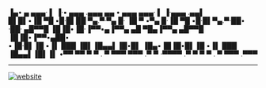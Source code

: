 
▐▄• ▄  ▄▄▄·  ▌ ▐·▪  ▄▄▄ .▄▄▄       ▄▄ • ▄▄▄   ▄▄▄·  ▌ ▐·▄▄▄ .▄▄▌  
 █▌█▌▪▐█ ▀█ ▪█·█▌██ ▀▄.▀·▀▄ █·    ▐█ ▀ ▪▀▄ █·▐█ ▀█ ▪█·█▌▀▄.▀·██•  
 ·██· ▄█▀▀█ ▐█▐█•▐█·▐▀▀▪▄▐▀▀▄     ▄█ ▀█▄▐▀▀▄ ▄█▀▀█ ▐█▐█•▐▀▀▪▄██▪  
▪▐█·█▌▐█ ▪▐▌ ███ ▐█▌▐█▄▄▌▐█•█▌    ▐█▄▪▐█▐█•█▌▐█ ▪▐▌ ███ ▐█▄▄▌▐█▌▐▌
•▀▀ ▀▀ ▀  ▀ . ▀  ▀▀▀ ▀▀▀ .▀  ▀    ·▀▀▀▀ .▀  ▀ ▀  ▀ . ▀   ▀▀▀ .▀▀▀ 

-----------------------------
<a href="https://arbeitnow.com/?utm_source=awesome-github-profile-readme"><img src="https://img.shields.io/static/v1?label=&labelColor=505050&message=arbeitnow&color=%230076D6&style=flat&logo=google-chrome&logoColor=%230076D6" alt="website"/></a>
